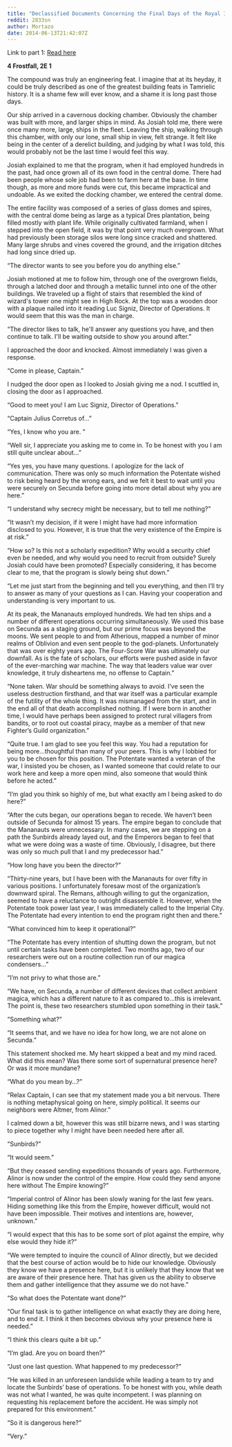 ```yaml
---
title: "Declassified Documents Concerning the Final Days of the Royal Imperial Mananauts, Part 2"
reddit: 2833sn
author: Mortazo
date: 2014-06-13T21:42:07Z
---
```


Link to part 1: [Read here](http://www.reddit.com/r/teslore/comments/27mmb0/declassified_documents_concerning_the_final_days/)

**4 Frostfall, 2E 1**

The compound was truly an engineering feat. I imagine that at its heyday, it could be truly described as one of the greatest building feats in Tamrielic history. It is a shame few will ever know, and a shame it is long past those days.

Our ship arrived in a cavernous docking chamber. Obviously the chamber was built with more, and larger ships in mind. As Josiah told me, there were once many more, large, ships in the fleet. Leaving the ship, walking through this chamber, with only our lone, small ship in view, felt strange. It felt like being in the center of a derelict building, and judging by what I was told, this would probably not be the last time I would feel this way.

Josiah explained to me that the program, when it had employed hundreds in the past, had once grown all of its own food in the central dome. There had been people whose sole job had been to farm here at the base. In time though, as more and more funds were cut, this became impractical and undoable. As we exited the docking chamber, we entered the central dome.

The entire facility was composed of a series of glass domes and spires, with the central dome being as large as a typical Dres plantation, being filled mostly with plant life. While originally cultivated farmland, when I stepped into the open field, it was by that point very much overgrown. What had previously been storage silos were long since cracked and shattered. Many large shrubs and vines covered the ground, and the irrigation ditches had long since dried up.

“The director wants to see you before you do anything else.”

Josiah motioned at me to follow him, through one of the overgrown fields, through a latched door and through a metallic tunnel into one of the other buildings. We traveled up a flight of stairs that resembled the kind of wizard's tower one might see in High Rock. At the top was a wooden door with a plaque nailed into it reading Luc Signiz, Director of Operations. It would seem that this was the man in charge.

“The director likes to talk, he'll answer any questions you have, and then continue to talk. I'll be waiting outside to show you around after.”

I approached the door and knocked. Almost immediately I was given a response.

“Come in please, Captain.”

I nudged the door open as I looked to Josiah giving me a nod. I scuttled in, closing the door as I approached.

“Good to meet you! I am Luc Signiz, Director of Operations.”

“Captain Julius Corretus of...”

“Yes, I know who you are. ”

“Well sir, I appreciate you asking me to come in. To be honest with you I am still quite unclear about...”

“Yes yes, you have many questions. I apologize for the lack of communication. There was only so much information the Potentate wished to risk being heard by the wrong ears, and we felt it best to wait until you were securely on Secunda before going into more detail about why you are here.”

“I understand why secrecy might be necessary, but to tell me nothing?”

“It wasn’t my decision, if it were I might have had more information disclosed to you. However, it is true that the very existence of the Empire is at risk.”

“How so? Is this not a scholarly expedition? Why would a security chief even be needed, and why would you need to recruit from outside? Surely Josiah could have been promoted? Especially considering, it has become clear to me, that the program is slowly being shut down.”

“Let me just start from the beginning and tell you everything, and then I’ll try to answer as many of your questions as I can. Having your cooperation and understanding is very important to us. 

At its peak, the Mananauts employed hundreds. We had ten ships and a number of different operations occurring simultaneously. We used this base on Secunda as a staging ground, but our prime focus was beyond the moons. We sent people to and from Atherious, mapped a number of minor realms of Oblivion and even sent people to the god-planets. Unfortunately that was over eighty years ago. The Four-Score War was ultimately our downfall. As is the fate of scholars, our efforts were pushed aside in favor of the ever-marching war machine. The way that leaders value war over knowledge, it truly disheartens me, no offense to Captain.”

“None taken. War should be something always to avoid. I’ve seen the useless destruction firsthand, and that war itself was a particular example of the futility of the whole thing. It was mismanaged from the start, and in the end all of that death accomplished nothing. If I were born in another time, I would have perhaps been assigned to protect rural villagers from bandits, or to root out coastal piracy, maybe as a member of that new Fighter’s Guild organization.”

“Quite true. I am glad to see you feel this way. You had a reputation for being more…thoughtful than many of your peers. This is why I lobbied for you to be chosen for this position. The Potentate wanted a veteran of the war, I insisted you be chosen, as I wanted someone that could relate to our work here and keep a more open mind, also someone that would think before he acted.”

“I’m glad you think so highly of me, but what exactly am I being asked to do here?”

“After the cuts began, our operations began to recede. We haven’t been outside of Secunda for almost 15 years. The empire began to conclude that the Mananauts were unnecessary. In many cases, we are stepping on a path the Sunbirds already layed out, and the Emperors began to feel that what we were doing was a waste of time. Obviously, I disagree, but there was only so much pull that I and my predecessor had.”

“How long have you been the director?”

“Thirty-nine years, but I have been with the Mananauts for over fifty in various positions. I unfortunately foresaw most of the organization’s downward spiral. The Remans, although willing to gut the organization, seemed to have a reluctance to outright disassemble it. However, when the Potentate took power last year, I was immediately called to the Imperial City. The Potentate had every intention to end the program right then and there.”

“What convinced him to keep it operational?”

“The Potentate has every intention of shutting down the program, but not until certain tasks have been completed. Two months ago, two of our researchers were out on a routine collection run of our magica condensers…”

“I’m not privy to what those are.”

“We have, on Secunda, a number of different devices that collect ambient magica, which has a different nature to it as compared to…this is irrelevant. The point is, these two researchers stumbled upon something in their task.”

“Something what?”

“It seems that, and we have no idea for how long, we are not alone on Secunda.”

This statement shocked me. My heart skipped a beat and my mind raced. What did this mean? Was there some sort of supernatural presence here? Or was it more mundane?


“What do you mean by…?”

“Relax Captain, I can see that my statement made you a bit nervous. There is nothing metaphysical going on here, simply political. It seems our neighbors were Altmer, from Alinor.”

I calmed down a bit, however this was still bizarre news, and I was starting to piece together why I might have been needed here after all.

“Sunbirds?”

“It would seem.”

“But they ceased sending expeditions thosands of years ago. Furthermore, Alinor is now under the control of the empire. How could they send anyone here without The Empire knowing?”

“Imperial control of Alinor has been slowly waning for the last few years. Hiding something like this from the Empire, however difficult, would not have been impossible. Their motives and intentions are, however, unknown.”

“I would expect that this has to be some sort of plot against the empire, why else would they hide it?”

“We were tempted to inquire the council of Alinor directly, but we decided that the best course of action would be to hide our knowledge. Obviously they know we have a presence here, but it is unlikely that they know that we are aware of their presence here. That has given us the ability to observe them and gather intelligence that they assume we do not have.”

“So what does the Potentate want done?”

“Our final task is to gather intelligence on what exactly they are doing here, and to end it. I think it then becomes obvious why your presence here is needed.”

“I think this clears quite a bit up.”

“I’m glad. Are you on board then?”

“Just one last question. What happened to my predecessor?”

“He was killed in an unforeseen landslide while leading a team to try and locate the Sunbirds’ base of operations. To be honest with you, while death was not what I wanted, he was quite incompetent. I was planning on requesting his replacement before the accident. He was simply not prepared for this environment.”

“So it is dangerous here?”

“Very.”
